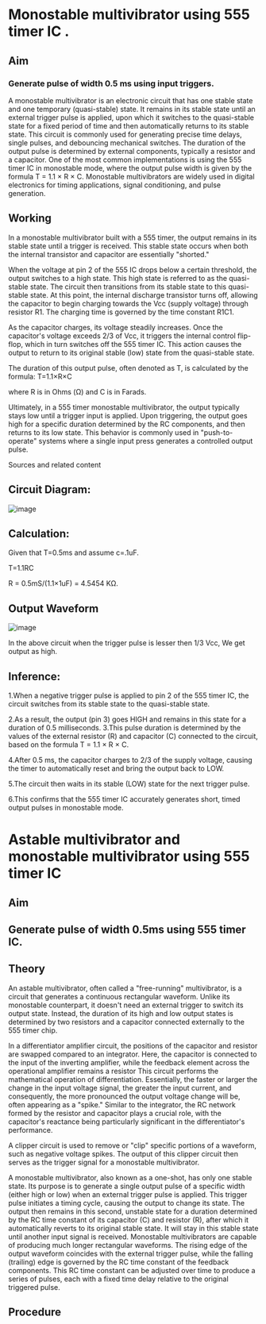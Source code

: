 # Monostable multivibrator using 555 timer IC .
## Aim
### Generate pulse of width 0.5 ms using input triggers.
A monostable multivibrator is an electronic circuit that has one stable state and one temporary (quasi-stable) state. It remains in its stable state until an external trigger pulse is applied, upon which it switches to the quasi-stable state for a fixed period of time and then automatically returns to its stable state. This circuit is commonly used for generating precise time delays, single pulses, and debouncing mechanical switches. The duration of the output pulse is determined by external components, typically a resistor and a capacitor. One of the most common implementations is using the 555 timer IC in monostable mode, where the output pulse width is given by the formula T = 1.1 × R × C. Monostable multivibrators are widely used in digital electronics for timing applications, signal conditioning, and pulse generation.

## Working
In a monostable multivibrator built with a 555 timer, the output remains in its stable state until a trigger is received. This stable state occurs when both the internal transistor and capacitor are essentially "shorted."

When the voltage at pin 2 of the 555 IC drops below a certain threshold, the output switches to a high state. This high state is referred to as the quasi-stable state. The circuit then transitions from its stable state to this quasi-stable state. At this point, the internal discharge transistor turns off, allowing the capacitor to begin charging towards the Vcc (supply voltage) through resistor R1. The charging time is governed by the time constant R1C1.   

As the capacitor charges, its voltage steadily increases. Once the capacitor's voltage exceeds 2/3 of Vcc, it triggers the internal control flip-flop, which in turn switches off the 555 timer IC. This action causes the output to return to its original stable (low) state from the quasi-stable state.   

The duration of this output pulse, often denoted as T, is calculated by the formula:
T=1.1×R×C

where R is in Ohms (Ω) and C is in Farads.   

Ultimately, in a 555 timer monostable multivibrator, the output typically stays low until a trigger input is applied. Upon triggering, the output goes high for a specific duration determined by the RC components, and then returns to its low state. This behavior is commonly used in "push-to-operate" systems where a single input press generates a controlled output pulse.   


Sources and related content
## Circuit Diagram:
![image](https://github.com/user-attachments/assets/bb37f20b-66b4-4744-901d-e0262de2926d)

## Calculation:
Given that T=0.5ms and assume c=.1uF.

T=1.1RC



R =  0.5mS/(1.1×1uF) = 4.5454 KΩ.
 
## Output Waveform
![image](https://github.com/user-attachments/assets/4ff3113f-d845-4684-b053-e50b7d29faac)

In the above circuit when the trigger pulse is lesser then 1/3 Vcc, We get output as high.
## Inference:
1.When a negative trigger pulse is applied to pin 2 of the 555 timer IC, the circuit switches from its stable state to the quasi-stable state.

2.As a result, the output (pin 3) goes HIGH and remains in this state for a duration of 0.5 milliseconds.
3.This pulse duration is determined by the values of the external resistor (R) and capacitor (C) connected to the circuit, based on the formula T = 1.1 × R × C.

4.After 0.5 ms, the capacitor charges to 2/3 of the supply voltage, causing the timer to automatically reset and bring the output back to LOW.

5.The circuit then waits in its stable (LOW) state for the next trigger pulse.

6.This confirms that the 555 timer IC accurately generates short, timed output pulses in monostable mode.
# Astable multivibrator and monostable multivibrator using 555 timer IC
## Aim
## Generate pulse of width 0.5ms using 555 timer IC.
## Theory
An astable multivibrator, often called a "free-running" multivibrator, is a circuit that generates a continuous rectangular waveform. Unlike its monostable counterpart, it doesn't need an external trigger to switch its output state. Instead, the duration of its high and low output states is determined by two resistors and a capacitor connected externally to the 555 timer chip.   


In a differentiator amplifier circuit, the positions of the capacitor and resistor are swapped compared to an integrator. Here, the capacitor 
 is connected to the input of the inverting amplifier, while the feedback element across the operational amplifier remains a resistor 
 This circuit performs the mathematical operation of differentiation. Essentially, the faster or larger the change in the input voltage signal, the greater the input current, and consequently, the more pronounced the output voltage change will be, often appearing as a "spike." Similar to the integrator, the RC network formed by the resistor and capacitor plays a crucial role, with the capacitor's reactance 
 being particularly significant in the differentiator's performance.   

A clipper circuit is used to remove or "clip" specific portions of a waveform, such as negative voltage spikes. The output of this clipper circuit then serves as the trigger signal for a monostable multivibrator.   

A monostable multivibrator, also known as a one-shot, has only one stable state. Its purpose is to generate a single output pulse of a specific width (either high or low) when an external trigger pulse is applied. This trigger pulse initiates a timing cycle, causing the output to change its state. The output then remains in this second, unstable state for a duration determined by the RC time constant of its capacitor (C) and resistor (R), after which it automatically reverts to its original stable state. It will stay in this stable state until another input signal is received. Monostable multivibrators are capable of producing much longer rectangular waveforms. The rising edge of the output waveform coincides with the external trigger pulse, while the falling (trailing) edge is governed by the RC time constant of the feedback components. This RC time constant can be adjusted over time to produce a series of pulses, each with a fixed time delay relative to the original triggered pulse.
## Procedure
